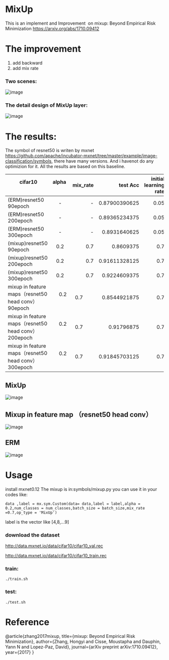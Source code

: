 # MixUp

This is an implement and Improvement  on mixup: Beyond Empirical Risk Minimization https://arxiv.org/abs/1710.09412

# The improvement 

1. add backward
2. add mix rate


### Two scenes:
![image](https://github.com/unsky/mixup/blob/master/3.png)


### The detail design of MixUp layer:

![image](https://github.com/unsky/mixup/blob/master/4.png)


# The results:
The symbol of resnet50 is writen by mxnet https://github.com/apache/incubator-mxnet/tree/master/example/image-classification/symbols, there have many versions. And i havenot do any optimizion for it. All the results are based on this baseline.


|         cifar10               | alpha         | mix_rate  | test Acc |initial learning rate|batch size|
| -------------          |:-------------:| -----:      | -----:   | -----:  | -----:  |
| (ERM)resnet50 90epoch  |      -        |-            | 0.87900390625  | 0.05| 256 |
|(ERM)resnet50 200epoch  |      -        |-            | 0.89365234375 | 0.05| 256 |
|(ERM)resnet50 300epoch  |      -        |-            | 0.8931640625|0.05 | 256 |
| (mixup)resnet50 90epoch|      0.2     |0.7           |0.8609375      | 0.7| 256 |
| (mixup)resnet50 200epoch|      0.2     |0.7           |0.91611328125      | 0.7| 256 |
| (mixup)resnet50 300epoch|      0.2     |0.7          | 0.9224609375     | 0.7| 256 |
| mixup in feature maps（resnet50 head conv）90epoch|      0.2     |0.7          | 0.8544921875  |0.7 | 256 |
| mixup in feature maps（resnet50 head conv）200epoch|      0.2     |0.7          | 0.91796875  |0.7 | 256 |
| mixup in feature maps（resnet50 head conv）300epoch|      0.2     |0.7          | 0.91845703125  |0.7 | 256 |



## MixUp
![image](https://github.com/unsky/mixup/blob/master/1.png)
## Mixup in feature map （resnet50 head conv）
![image](https://github.com/unsky/mixup/blob/master/5.png)

## ERM
![image](https://github.com/unsky/mixup/blob/master/2_1.png)

# Usage
install mxnet0.12
The mixup is in:symbols/mixup.py
you can use it in your codes like:

```
data ,label = mx.sym.Custom(data= data,label = label,alpha = 0.2,num_classes = num_classes,batch_size = batch_size,mix_rate =0.7,op_type = 'MixUp')
```
label is the vector like [4,8,...9]
### download the dataset
http://data.mxnet.io/data/cifar10/cifar10_val.rec

http://data.mxnet.io/data/cifar10/cifar10_train.rec



### train:
```
./train.sh
```
### test:
```
./test.sh
```
# Reference 

@article{zhang2017mixup,
  title={mixup: Beyond Empirical Risk Minimization},
  author={Zhang, Hongyi and Cisse, Moustapha and Dauphin, Yann N and Lopez-Paz, David},
  journal={arXiv preprint arXiv:1710.09412},
  year={2017}
}
